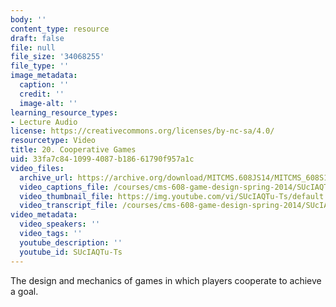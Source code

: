 ```yaml
---
body: ''
content_type: resource
draft: false
file: null
file_size: '34068255'
file_type: ''
image_metadata:
  caption: ''
  credit: ''
  image-alt: ''
learning_resource_types:
- Lecture Audio
license: https://creativecommons.org/licenses/by-nc-sa/4.0/
resourcetype: Video
title: 20. Cooperative Games
uid: 33fa7c84-1099-4087-b186-61790f957a1c
video_files:
  archive_url: https://archive.org/download/MITCMS.608JS14/MITCMS_608S14_ses20.mp3
  video_captions_file: /courses/cms-608-game-design-spring-2014/SUcIAQTu-Ts_captions.webvtt
  video_thumbnail_file: https://img.youtube.com/vi/SUcIAQTu-Ts/default.jpg
  video_transcript_file: /courses/cms-608-game-design-spring-2014/SUcIAQTu-Ts_transcript.pdf
video_metadata:
  video_speakers: ''
  video_tags: ''
  youtube_description: ''
  youtube_id: SUcIAQTu-Ts
---
```

The design and mechanics of games in which players cooperate to achieve a goal.